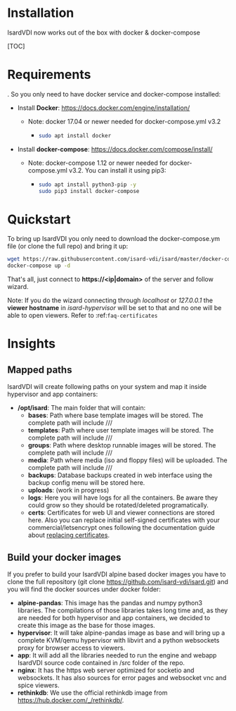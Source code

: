 <h1>Installation</h1>

IsardVDI now works out of the box with docker & docker-compose

[TOC]

# Requirements

. So you only need to have docker service and docker-compose installed:

- Install **Docker**: https://docs.docker.com/engine/installation/

  - Note: docker 17.04 or newer needed for docker-compose.yml v3.2

    - ```bash
      sudo apt install docker
      ```

- Install **docker-compose**: https://docs.docker.com/compose/install/

  - Note: docker-compose 1.12 or newer needed for docker-compose.yml v3.2. You can install it using pip3:

    - ```bash
      sudo apt install python3-pip -y
      sudo pip3 install docker-compose
      ```

# Quickstart

To bring up IsardVDI you only need to download the docker-compose.ym file (or clone the full repo) and bring it up:

```bash
wget https://raw.githubusercontent.com/isard-vdi/isard/master/docker-compose.yml
docker-compose up -d
```

That's all, just connect to **https://<ip|domain>** of the server and follow wizard.

Note: If you do the wizard connecting through *localhost* or *127.0.0.1* the **viewer hostname** in *isard-hypervisor* will be set to that and no one will be able to open viewers.  Refer to :ref:`faq-certificates`

# Insights

## Mapped paths

IsardVDI will create following paths on your system and map it inside hypervisor and app containers:

- **/opt/isard**: The main folder that will contain:
  - **bases**: Path where base template images will be stored. The complete path will include <role>/<category>/<group>/<username>
  - **templates**: Path where user template images will be stored. The complete path will include <role>/<category>/<group>/<username>
  - **groups**: Path where desktop runnable images will be stored. The complete path will include <role>/<category>/<group>/<username>
  - **media**: Path where media (iso and floppy files) will be uploaded. The complete path will include <role>/<category>/<group>/<username>
  - **backups**: Database backups created in web interface using the backup config menu will be stored here.
  - **uploads**: (work in progress)
  - **logs**: Here you will have logs for all the containers. Be aware they could grow so they should be rotated/deleted programatically.
  - **certs**: Certificates for web UI and viewer connections are stored here. Also you can replace initial self-signed certificates with your commercial/letsencrypt ones following the documentation guide about [replacing certificates](install/certificates.md).

## Build your docker images

If you prefer to build your IsardVDI alpine based docker images you have to clone the full repository (git clone https://github.com/isard-vdi/isard.git) and you will find the docker sources under docker folder:

- **alpine-pandas**: This image has the pandas and numpy python3 libraries. The compilations of those libraries takes long time and, as they are needed for both hypervisor and app containers, we decided to create this image as the base for those images.
- **hypervisor**: It will take alpine-pandas image as base and will bring up a complete KVM/qemu hypervisor with libvirt and a python websockets proxy for browser access to viewers.
- **app**: It will add all the libraries needed to run the engine and webapp IsardVDI source code contained in /src folder of the repo.
- **nginx**: It has the https web server optimized for socketio and websockets. It has also sources for error pages and websocket vnc and spice viewers.
- **rethinkdb**: We use the official rethinkdb image from https://hub.docker.com/_/rethinkdb/.